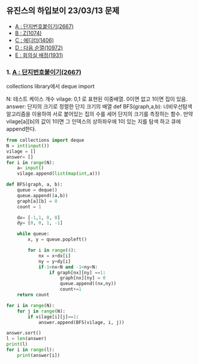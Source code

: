 ## 유진스의 하입보이 23/03/13 문제
- [A : 단지번호붙이기(2667)](https://www.acmicpc.net/problem/2667)
- [B : Z(1074)](https://www.acmicpc.net/problem/1074)  
- [C : 에디터(1406)](https://www.acmicpc.net/problem/1406)  
- [D : 다음 순열(10972)](https://www.acmicpc.net/problem/10972)  
- [E : 회의실 배정(1931)](https://www.acmicpc.net/problem/1931) 

### 1. [A : 단지번호붙이기(2667)](https://www.acmicpc.net/problem/2667)

collections library에서 deque import

N: 테스트 케이스 개수
vilage: 0,1 로 표현된 이중배열. 0이면 없고 1이면 집이 있음.
answer: 단지의 크기로 정렬한 단지 크기의 배열
def BFS(graph,a,b): 너비우선탐색 알고리즘을 이용하여 서로 붙어있는 집의 수를 세어 단지의 크기를 측정하는 함수. 만약 vilage[a][b]의 값이 1이면 그 인덱스의 상하좌우에 1이 있는 지를 탐색 하고 큐에 append한다. 
```python
from collections import deque
N = int(input())
vilage = []
answer= []
for i in range(N):
    a= input()
    vilage.append(list(map(int,a)))

def BFS(graph, a, b):
    queue = deque()
    queue.append((a,b))
    graph[a][b] = 0
    count = 1

    dx= [-1,1, 0, 0]
    dy= [0, 0, 1, -1]

    while queue:
        x, y = queue.popleft()

        for i in range(4):
            nx = x+dx[i]
            ny = y+dy[i]
            if-1<nx<N and -1<ny<N:
                if graph[nx][ny] ==1:
                    graph[nx][ny] = 0
                    queue.append((nx,ny))
                    count+=1
    return count

for i in range(N):
    for j in range(N):
        if vilage[i][j]==1:
            answer.append(BFS(vilage, i, j))

answer.sort()
l = len(answer)
print(l)
for i in range(l):
    print(answer[i])
```


